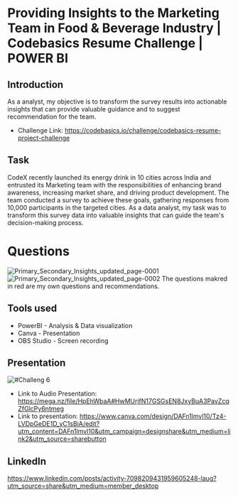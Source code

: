 # Providing Insights to the Marketing Team in Food & Beverage Industry | Codebasics Resume Challenge | POWER BI

## Introduction
As a analyst, my objective is to transform the survey results into actionable insights that can provide valuable guidance and to suggest recommendation for the team.
* Challenge Link: https://codebasics.io/challenge/codebasics-resume-project-challenge
## Task
CodeX recently launched its energy drink in 10 cities across India and entrusted its Marketing team with the responsibilities of enhancing brand awareness, increasing market share, and driving product development. The team conducted a survey to achieve these goals, gathering responses from 10,000 participants in the targeted cities. As a data analyst, my task was to transform this survey data into valuable insights that can guide the team's decision-making process.

# Questions
![Primary_Secondary_Insights_updated_page-0001](https://github.com/karthikrishna24/Codebasics_Data_Analysis_Project6/assets/111265282/cfee7283-89c8-4c53-85ba-bed25d54a991)
![Primary_Secondary_Insights_updated_page-0002](https://github.com/karthikrishna24/Codebasics_Data_Analysis_Project6/assets/111265282/46e71bf4-a5a7-41c9-9886-890d6d66f874)
The questions makred in red are my own questions and recommendations. 


## Tools used
* PowerBI - Analysis & Data visualization
* Canva - Presentation
* OBS Studio - Screen recording

## Presentation 
![#Challeng 6](https://github.com/karthikrishna24/Codebasics_Data_Analysis_Project0/assets/111265282/7fc466e0-170b-4701-8d0b-adfa54b97e93)

* Link to Audio Presentation: https://mega.nz/file/HpEhWbaA#HwMUrjfN17GSGsEN8JxyBuA3PavZcqZfGlcPy6ntmeg
* Link to presentation: https://www.canva.com/design/DAFn1lmvl10/Tz4-LVDpGeDE1D_yC1sBiA/edit?utm_content=DAFn1lmvl10&utm_campaign=designshare&utm_medium=link2&utm_source=sharebutton

## LinkedIn 
https://www.linkedin.com/posts/activity-7098209431959605248-laug?utm_source=share&utm_medium=member_desktop
